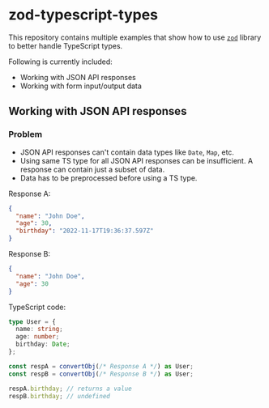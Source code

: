 # zod-typescript-types

This repository contains multiple examples that show how to use [`zod`](https://github.com/colinhacks/zod) library to better handle TypeScript types.

Following is currently included:

- Working with JSON API responses
- Working with form input/output data

## Working with JSON API responses

### Problem

- JSON API responses can't contain data types like `Date`, `Map`, etc.
- Using same TS type for all JSON API responses can be insufficient. A response can contain just a subset of data.
- Data has to be preprocessed before using a TS type.

Response A:

```json
{
  "name": "John Doe",
  "age": 30,
  "birthday": "2022-11-17T19:36:37.597Z"
}
```

Response B:

```json
{
  "name": "John Doe",
  "age": 30
}
```

TypeScript code:

```typescript
type User = {
  name: string;
  age: number;
  birthday: Date;
};

const respA = convertObj(/* Response A */) as User;
const respB = convertObj(/* Response B */) as User;

respA.birthday; // returns a value
respB.birthday; // undefined
```
